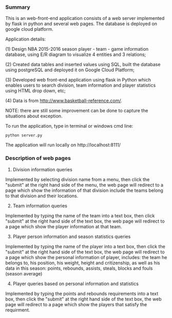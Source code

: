 ### Summary

This is an web-front-end application consists of a web server implemented by flask in python and several web pages. The database is deployed on google cloud platform.

Application details:

(1) Design NBA 2015-2016 season player - team - game information database, using E/R diagram to visualize 4 entities and 3 relations;

(2) Created data tables and inserted values using SQL, built the database using postgreSQL and deployed it on Google Cloud Platform;

(3) Developed web front-end application using flask in Python which enables users to search division, team information and player statistics using HTML drop down, etc;

(4) Data is from http://www.basketball-reference.com/.

NOTE: there are still some improvement can be done to capture the situations about exception.

To run the application, type in terminal or windows cmd line:

  `python server.py`
 
The application will run locally on http://localhost:8111/

### Description of web pages

1. Division information queries

Implemented by selecting division name from a menu, then click the "submit" at 
the right hand side of the menu, the web page will redirect to a page which show 
the information of that division include the teams  belong to that division and their 
locations.

2. Team information queries

Implemented by typing the name of the team into a text box, then click "submit"
at the right hand side of the text box, the web page will redirect to a page which 
show the player information at that team.

3. Player person information and season statistics queries

Implemented by typing the name of the player into a text box, then click the "submit"
at the right hand side of the text box, the web page will redirect to a page which 
show the personal information of player, includes: the team he belongs to, his position,
his weight, height and critizenship, as well as his data in this season: points, rebounds,
assists, steals, blocks and fouls (season average)

4. Player queries based on personal information and statistics

Implemented by typing the points and rebounds requirements into a text box, then click
the "submit" at the right hand side of the text box, the web page will redirect to a page which
show the players that satisfy the requirment.
